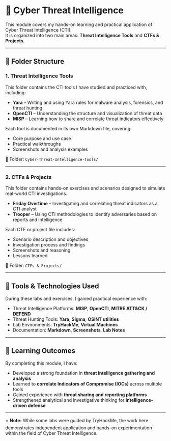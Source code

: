 # 🧠 Cyber Threat Intelligence

This module covers my hands-on learning and practical application of Cyber Threat Intelligence (CTI).  
It is organized into two main areas: **Threat Intelligence Tools** and **CTFs & Projects**.

---

## 📂 Folder Structure

### 1. Threat Intelligence Tools
This folder contains the CTI tools I have studied and practiced with, including:

- **Yara** – Writing and using Yara rules for malware analysis, forensics, and threat hunting  
- **OpenCTI** – Understanding the structure and visualization of threat data  
- **MISP** – Learning how to share and correlate threat indicators effectively  

Each tool is documented in its own Markdown file, covering:
- Core purpose and use case  
- Practical walkthroughs  
- Screenshots and analysis examples  

📁 Folder: `Cyber-Threat-Intelligence-Tools/`

---

### 2. CTFs & Projects
This folder contains hands-on exercises and scenarios designed to simulate real-world CTI investigations.

- **Friday Overtime** – Investigating and correlating threat indicators as a CTI analyst  
- **Trooper** – Using CTI methodologies to identify adversaries based on reports and intelligence  

Each CTF or project file includes:
- Scenario description and objectives  
- Investigation process and findings  
- Screenshots and reasoning  
- Lessons learned  

📁 Folder: `CTFs & Projects/`

---

## 🔧 Tools & Technologies Used
During these labs and exercises, I gained practical experience with:

- Threat Intelligence Platforms: **MISP**, **OpenCTI**, **MITRE ATT&CK / DEFEND**
- Threat Hunting Tools: **Yara**, **Sigma**, **OSINT utilities**
- Lab Environments: **TryHackMe**, **Virtual Machines**
- Documentation: **Markdown**, **Screenshots**, **Lab Notes**

---

## 🌱 Learning Outcomes
By completing this module, I have:

- Developed a strong foundation in **threat intelligence gathering and analysis**  
- Learned to **correlate Indicators of Compromise (IOCs)** across multiple tools  
- Gained experience with **threat sharing and reporting platforms**  
- Strengthened analytical and investigative thinking for **intelligence-driven defense**

---

⭐ **Note:** While some labs were guided by TryHackMe, the work here demonstrates independent application and hands-on experimentation within the field of Cyber Threat Intelligence.
